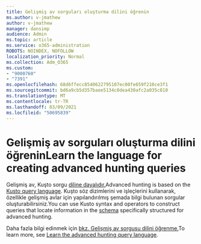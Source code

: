 ```yaml
---
title: Gelişmiş av sorguları oluşturma dilini öğrenin
ms.author: v-jmathew
author: v-jmathew
manager: dansimp
audience: Admin
ms.topic: article
ms.service: o365-administration
ROBOTS: NOINDEX, NOFOLLOW
localization_priority: Normal
ms.collection: Adm_O365
ms.custom:
- "9000760"
- "7391"
ms.openlocfilehash: 68d6ffecc8540622795107ec00fe659f210ce3f1
ms.sourcegitcommit: bd6a9cb5d357baee5134c0dea430afc2a035c810
ms.translationtype: MT
ms.contentlocale: tr-TR
ms.lasthandoff: 03/09/2021
ms.locfileid: "50695839"
---
```

# <a name="learn-the-language-for-creating-advanced-hunting-queries"></a><span data-ttu-id="bbf35-102">Gelişmiş av sorguları oluşturma dilini öğrenin</span><span class="sxs-lookup"><span data-stu-id="bbf35-102">Learn the language for creating advanced hunting queries</span></span>

<span data-ttu-id="bbf35-103">Gelişmiş av, Kuşto sorgu [diline dayalıdır.](https://go.microsoft.com/fwlink/?linkid=2144620)</span><span class="sxs-lookup"><span data-stu-id="bbf35-103">Advanced hunting is based on the [Kusto query language](https://go.microsoft.com/fwlink/?linkid=2144620).</span></span> <span data-ttu-id="bbf35-104">Kuşto söz dizimlerini ve işleçlerini kullanarak, [](https://go.microsoft.com/fwlink/?linkid=2144621) özellikle gelişmiş avlar için yapılandırılmış şemada bilgi bulunan sorgular oluşturabilirsiniz.</span><span class="sxs-lookup"><span data-stu-id="bbf35-104">You can use Kusto syntax and operators to construct queries that locate information in the [schema](https://go.microsoft.com/fwlink/?linkid=2144621) specifically structured for advanced hunting.</span></span>

<span data-ttu-id="bbf35-105">Daha fazla bilgi edinmek için [bkz. Gelişmiş av sorgusu dilini öğrenme.](https://go.microsoft.com/fwlink/?linkid=2144518)</span><span class="sxs-lookup"><span data-stu-id="bbf35-105">To learn more, see [Learn the advanced hunting query language](https://go.microsoft.com/fwlink/?linkid=2144518).</span></span>
